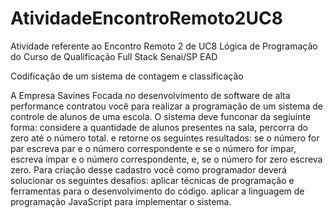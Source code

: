# AtividadeEncontroRemoto2UC8

Atividade referente ao Encontro Remoto 2 de UC8 Lógica de Programação do Curso de Qualificação Full Stack Senai/SP EAD

Codificação de um sistema de contagem e classificação

A Empresa Savines Focada no desenvolvimento de software de alta performance contratou você para realizar a programação de um sistema de controle de alunos de uma escola.
O sistema deve funconar da segiuinte forma:
    considere a quantidade de alunos presentes na sala, percorra do zero até o número total.
    e retorne os seguintes resultados: se o número for par escreva par e o número correspondente e  se o número for ímpar, escreva ímpar e o número correspondente,
    e, se o número for zero escreva zero.
Para criação desse cadastro você como programador deverá solucionar os seguintes desafios:
    aplicar técnicas de programação e ferramentas para o desenvolvimento do código.
    aplicar a linguagem de programação JavaScript para implementar o sistema.

 
